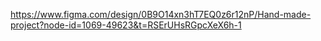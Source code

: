 https://www.figma.com/design/0B9O14xn3hT7EQ0z6r12nP/Hand-made-project?node-id=1069-49623&t=RSErUHsRGpcXeX6h-1
